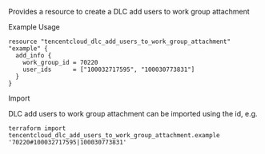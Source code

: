 Provides a resource to create a DLC add users to work group attachment

Example Usage

```hcl
resource "tencentcloud_dlc_add_users_to_work_group_attachment" "example" {
  add_info {
    work_group_id = 70220
    user_ids      = ["100032717595", "100030773831"]
  }
}
```

Import

DLC add users to work group attachment can be imported using the id, e.g.

```
terraform import tencentcloud_dlc_add_users_to_work_group_attachment.example '70220#100032717595|100030773831'
```
